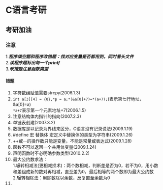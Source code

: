 # C语言考研

## 考研加油

### 注意
1.***程序填空题和程序改错题：找对应变量是否都用到，同时看头文件***  
2.***读程序题标出每一个printf***  
3.***改错题注意函数类型***

#### 错题 
1. 字符数组赋值需要strcpy(2006.1.3)  
2. `int a[3][4] = {0},*p = a;*(&a[0]+7)=*(a+7);`(表示第七行地址，&a[0]=a)  
`*a+7`表示第一个元素地址+7(2006.1.5)  
3. 注意结构体内指针的指向(2007.2.3)  
4. 单链表创建(2007.3.2)  
5. 数据库是以记录为界线来区分，C语言没有记录说法(2009.1.19)  
6. \#define 宏 替换体  宏定义中替换体的类型为字符串(2009.1.26)  
7. ++或--的操作数只能是变量，不能是常量或表达式(2009.1.28)  
8. 函数不可以返回一个共用体变量(2009.1.24)  
9. 声明函数时不必明确参数类型(2010.2.2)  
10. 最大公约数求法：   
1.辗转相减法(更相减损术)：两个数相减，判断差是否为0，若不为0，用小数和差组成新的数对再相减，直至差为0，最后相等的两个数即为最大公约数  
2.辗转相除法：用除数除以余数，反复直至余数为0
11.                                                                                                                                                                                                                                                                                                                                                                                                                                                                                                                                                                                          

 




